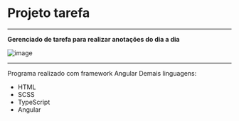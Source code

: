 # Projeto tarefa
---
 **Gerenciado de tarefa para realizar anotações do dia a dia**

![image](https://github.com/PedroHenrique1s/bloco_de_notas/assets/122485446/cbd2e45e-c3e7-49d1-9929-aab40083e859)

---
Programa realizado com framework Angular
Demais linguagens:
* HTML
* SCSS
* TypeScript
* Angular 
